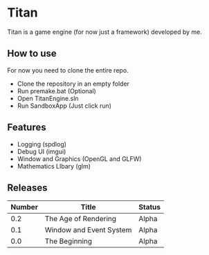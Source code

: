 # Titan

Titan is a game engine (for now just a framework) developed by me.

## How to use

For now you need to clone the entire repo.

- Clone the repository in an empty folder
- Run premake.bat (Optional)
- Open TitanEngine.sln
- Run SandboxApp (Just click run)

## Features

- Logging (spdlog)
- Debug UI (imgui)
- Window and Graphics (OpenGL and GLFW)
- Mathematics LIbary (glm)

## Releases

| Number | Title                   | Status |
| ------ | ----------------------- | ------ |
| 0.2    | The Age of Rendering    | Alpha  |
| 0.1    | Window and Event System | Alpha  |
| 0.0    | The Beginning           | Alpha  |
